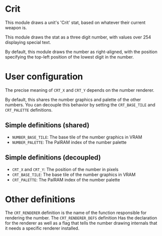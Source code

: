 
# Crit

This module draws a unit's 'Crit' stat, based on whatever their current weapon is.

This module draws the stat as a three digit number, with values over 254 displaying special text.

By default, this module draws the number as right-aligned, with the position specifying the top-left position of the lowest digit in the number.

# User configuration

The precise meaning of `CRT_X` and `CRT_Y` depends on the number renderer.

By default, this shares the number graphics and palette of the other numbers. You can decouple this behavior by setting the `CRT_BASE_TILE` and `CRT_PALETTE` definitions.

## Simple definitions (shared)

  * `NUMBER_BASE_TILE`: The base tile of the number graphics in VRAM
  * `NUMBER_PALETTE`: The PalRAM index of the number palette

## Simple definitions (decoupled)

  * `CRT_X` and `CRT_Y`: The position of the number in pixels
  * `CRT_BASE_TILE`: The base tile of the number graphics in VRAM
  * `CRT_PALETTE`: The PalRAM index of the number palette

# Other definitions

The `CRT_RENDERER` definition is the name of the function responsible for rendering the number. The `CRT_RENDERER_DEFS` definition Has the declaration for the renderer as well as a flag that tells the number drawing internals that it needs a specific renderer installed.
